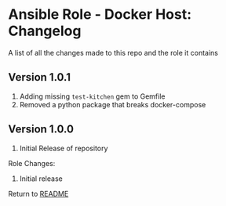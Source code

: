 Ansible Role - Docker Host: Changelog
=====================================
A list of all the changes made to this repo and the role it contains

Version 1.0.1
-------------

1. Adding missing `test-kitchen` gem to Gemfile
2. Removed a python package that breaks docker-compose

Version 1.0.0
-------------

1. Initial Release of repository

Role Changes:

1. Initial release

Return to [README](README.md)
